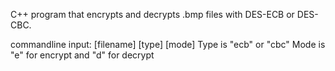 C++ program that encrypts and decrypts .bmp files with DES-ECB or DES-CBC.

commandline input: [filename] [type] [mode]
Type is "ecb" or "cbc"
Mode is "e" for encrypt and "d" for decrypt
